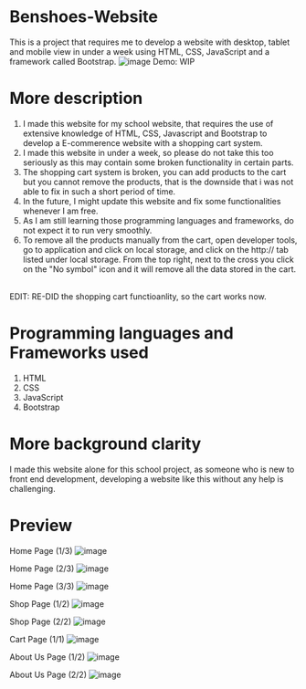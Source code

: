 # Benshoes-Website
This is a project that requires me to develop a website with desktop, tablet and mobile view in under a week using HTML, CSS, JavaScript and a framework called Bootstrap.
![image](https://user-images.githubusercontent.com/39120147/202962137-9a5e2ae4-cf58-4076-9cfc-ea1090325a5b.png)
Demo: WIP


# More description
1. I made this website for my school website, that requires the use of extensive knowledge of HTML, CSS, Javascript and Bootstrap to develop a E-commerence website with a shopping cart system.
2. I made this website in under a week, so please do not take this too seriously as this may contain some broken functionality in certain parts.
3. The shopping cart system is broken, you can add products to the cart but you cannot remove the products, that is the downside that i was not able to fix in such a short period of time.
4. In the future, I might update this website and fix some functionalities whenever I am free.
5. As I am still learning those programming languages and frameworks, do not expect it to run very smoothly.
6. To remove all the products manually from the cart, open developer tools, go to application and click on local storage, and click on the http:// tab listed under local storage. From the top right, next to the cross you click on the "No symbol" icon and it will remove all the data stored in the cart.<br><br>

EDIT: RE-DID the shopping cart functioanlity, so the cart works now.

# Programming languages and Frameworks used
1. HTML
2. CSS
3. JavaScript
4. Bootstrap

# More background clarity
I made this website alone for this school project, as someone who is new to front end development, developing a website like this without any help is challenging.

# Preview
Home Page (1/3)
![image](https://user-images.githubusercontent.com/39120147/202962153-df2de42b-3aef-4067-b620-b8c920ed0af7.png)

Home Page (2/3)
![image](https://user-images.githubusercontent.com/39120147/202962279-4790855d-040a-4f26-88a9-56df6d19c9ba.png)

Home Page (3/3)
![image](https://user-images.githubusercontent.com/39120147/202962329-2838f8c1-1286-42d3-bb6c-2118264b8278.png)

Shop Page (1/2)
![image](https://user-images.githubusercontent.com/39120147/202962399-6d51cfb1-bc83-40ba-974e-80a4ded6927f.png)

Shop Page (2/2)
![image](https://user-images.githubusercontent.com/39120147/202962446-ae16371e-813a-46e6-837c-822a5de1a969.png)

Cart Page (1/1)
![image](https://user-images.githubusercontent.com/39120147/202962530-57428356-e93c-4d93-98a1-9316dd3d4179.png)

About Us Page (1/2)
![image](https://user-images.githubusercontent.com/39120147/202962599-2f60d86a-5843-4b7d-af13-dcac47968aa8.png)

About Us Page (2/2)
![image](https://user-images.githubusercontent.com/39120147/202962642-b5e39f0e-baf8-4e6c-9d77-44e732fbec29.png)


